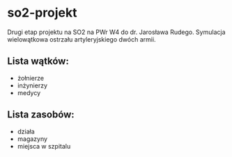 # so2-projekt
Drugi etap projektu na SO2 na PWr W4 do dr. Jarosława Rudego. Symulacja wielowątkowa ostrzału artyleryjskiego dwóch armii.


## Lista wątków:
- żołnierze
- inżynierzy
- medycy

## Lista zasobów:
- działa
- magazyny
- miejsca w szpitalu
